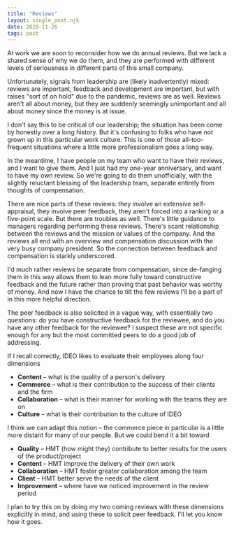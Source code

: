 ```yaml
---
title: "Reviews"
layout: single_post.njk
date: 2020-11-26
tags: post
---
```


At work we are soon to reconsider how we do annual reviews. But we lack a shared sense of why we do them, and they are performed with different levels of seriousness in different parts of this small company.

Unfortunately, signals from leadership are (likely inadvertently) mixed: reviews are important, feedback and development are important, but with raises "sort of on hold" due to the pandemic, reviews are as well. Reviews aren't all about money, but they are suddenly seemingly unimportant and all about money since the money is at issue.

I don't say this to be critical of our leadership; the situation has been come by honestly over a long history. But it's confusing to folks who have not grown up in this particular work culture. This is one of those all-too-frequent situations where a little more professionalism goes a long way.

In the meantime, I have people on my team who want to have their reviews, and I want to give them. And I just had my one-year anniversary, and want to have my own review. So we're going to do them unofficially, with the slightly reluctant blessing of the leadership team, separate entirely from thoughts of compensation.

There are nice parts of these reviews: they involve an extensive self-appraisal, they involve peer feedback, they aren't forced into a ranking or a five-point scale. But there are troubles as well. There's little guidance to managers regarding performing these reviews. There's scant relationship between the reviews and the mission or values of the company. And the reviews all end with an overview and compensation discussion with the very busy company president. So the connection between feedback and compensation is starkly underscored.

I'd much rather reviews be separate from compensation, since de-fanging them in this way allows them to lean more fully toward constructive feedback and the future rather than proving that past behavior was worthy of money. And now I have the chance to tilt the few reviews I'll be a part of in this more helpful direction.

The peer feedback is also solicited in a vague way, with essentially two questions: do you have constructive feedback for the reviewee, and do you have any other feedback for the reviewee? I suspect these are not specific enough for any but the most committed peers to do a good job of addressing.

If I recall correctly, IDEO likes to evaluate their employees along four dimensions
- **Content** – what is the quality of a person's delivery
- **Commerce** – what is their contribution to the success of their clients and the firm
- **Collaboration** – what is their manner for working with the teams they are on
- **Culture** – what is their contribution to the culture of IDEO

I think we can adapt this notion – the commerce piece in particular is a little more distant for many of our people. But we could bend it a bit toward
- **Quality** – HMT (how might they) contribute to better results for the users of the product/project
- **Content** – HMT improve the delivery of their own work
- **Collaboration** – HMT foster greater collaboration among the team
- **Client** – HMT better serve the needs of the client
- **Improvement** – where have we noticed improvement in the review period

I plan to try this on by doing my two coming reviews with these dimensions explicitly in mind, and using these to solicit peer feedback. I'll let you know how it goes.
